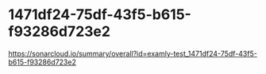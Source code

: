 # 1471df24-75df-43f5-b615-f93286d723e2
https://sonarcloud.io/summary/overall?id=examly-test_1471df24-75df-43f5-b615-f93286d723e2
